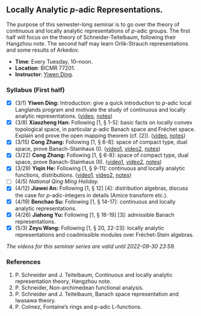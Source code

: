 ## Locally Analytic _p_-adic Representations.

The purpose of this semester-long seminar is to go over the theory of continuous and locally analytic representations of _p_-adic groups. The first half will focus on the theory of Schneider-Teitelbaum, following their Hangzhou note. The second half may learn Orlik-Strauch representations and some results of Arkedov.
- **Time**: Every Tuesday, 10–noon.
- **Location**: BICMR 77201.
- **Instructor**: [Yiwen Ding](https://bicmr.pku.edu.cn/~dingyiwen/).


### Syllabus (First half)

- [x] (3/1) **Yiwen Ding:** Introduction: give a quick introduction to _p_-adic local Langlands program and motivate the study of continuous and locally analytic representations. ([video](https://disk.pku.edu.cn/#/link/9FFD048BA8DA040E91D98450C1D575A6?gns=9758A65132E541D2983DBF9751154577%2FABC4941225EC49D7A53A98092920BF63%2FAE477B0F35EB429EB32CE7FC510D5B19), [notes]())
- [x] (3/8) **Xiaozheng Han:** Following [1, § 1-5]: basic facts on locally convex topological space, in particular _p_-adic Banach space and Fréchet space. Explain and prove the open mapping theorem (cf. [2]). ([video](https://disk.pku.edu.cn/#/link/9FFD048BA8DA040E91D98450C1D575A6?gns=9758A65132E541D2983DBF9751154577%2FABC4941225EC49D7A53A98092920BF63%2F660993B65AA4442E90306B4157758246), [notes]())
- [x] (3/15) **Cong Zhang:** Following [1, § 6-8]: space of compact type, dual space, prove Banach-Stainhaus (I). ([video1](https://disk.pku.edu.cn/#/link/9FFD048BA8DA040E91D98450C1D575A6?gns=9758A65132E541D2983DBF9751154577%2FABC4941225EC49D7A53A98092920BF63%2FB4AD2FE272A446CBAC0786FC4BB4ADF4), [video2](https://disk.pku.edu.cn/#/link/9FFD048BA8DA040E91D98450C1D575A6?gns=9758A65132E541D2983DBF9751154577%2FABC4941225EC49D7A53A98092920BF63%2F7A9066CD78F34504872A4D6CDC0D7BBE), [notes]())
- [x] (3/22) **Cong Zhang:** Following [1, § 6-8]: space of compact type, dual space, prove Banach-Stainhaus (II). ([video1](https://disk.pku.edu.cn/#/link/9FFD048BA8DA040E91D98450C1D575A6?gns=9758A65132E541D2983DBF9751154577%2FABC4941225EC49D7A53A98092920BF63%2F47216A1944454F4CBD5FD93CE4C92D24), [video2](https://disk.pku.edu.cn/#/link/9FFD048BA8DA040E91D98450C1D575A6?gns=9758A65132E541D2983DBF9751154577%2FABC4941225EC49D7A53A98092920BF63%2F3E76E459830B496FB44599E1FF8C8730), [notes]())
- [x] (3/29) **Yiqin He:** Following [1, § 9-11]: continuous and locally analytic functions, distributions. ([video1](), [video2](), [notes]())
- [ ] (4/5) _National Qing Ming Holiday._
- [x] (4/12) **Jiawei An:** Following [1, § 12] [4]: distribution algebras, discuss the case for _p_-adic-integers in details (Amice transform etc.).
- [x] (4/19) **Benchao Su:** Following [1, § 14-17]: continuous and locally analytic representations.
- [x] (4/26) **Jiahong Yu:** Following [1, § 18-19] [3]: admissible Banach representations.
- [x] (5/3) **Zeyu Wang:** Following [1, § 20, 22-23]: locally analytic representations and coadmissible modules over Fréchet-Stein algebras.

_The videos for this seminar series are valid until 2022-09-30 23:59._

### References
1. P. Schneider and J. Teitelbaum, Continuous and locally analytic representation theory, Hangzhou note.
2. P. Schneider, Non-archimedean functional analysis.
3. P. Schneider and J. Teitelbaum, Banach space representation and Iwasawa theory.
4. P. Colmez, Fontaine’s rings and p-adic L-functions.
